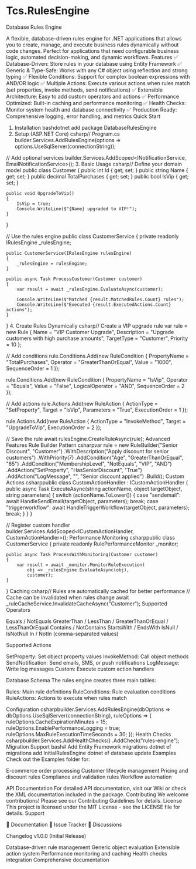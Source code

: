 # Tcs.RulesEngine
Database Rules Engine

A flexible, database-driven rules engine for .NET applications that allows you to create, manage, and execute business rules dynamically without code changes. Perfect for applications that need configurable business logic, automated decision-making, and dynamic workflows.
Features
✅ Database-Driven: Store rules in your database using Entity Framework
✅ Generic & Type-Safe: Works with any C# object using reflection and strong typing
✅ Flexible Conditions: Support for complex boolean expressions with AND/OR logic
✅ Multiple Actions: Execute various actions when rules match (set properties, invoke methods, send notifications)
✅ Extensible Architecture: Easy to add custom operators and actions
✅ Performance Optimized: Built-in caching and performance monitoring
✅ Health Checks: Monitor system health and database connectivity
✅ Production Ready: Comprehensive logging, error handling, and metrics
Quick Start
1. Installation
bashdotnet add package DatabaseRulesEngine
2. Setup (ASP.NET Core)
csharp// Program.cs
builder.Services.AddRulesEngine(options =>
    options.UseSqlServer(connectionString));

// Add optional services
builder.Services.AddScoped<INotificationService, EmailNotificationService>();
3. Basic Usage
csharp// Define your domain model
public class Customer
{
    public int Id { get; set; }
    public string Name { get; set; }
    public decimal TotalPurchases { get; set; }
    public bool IsVip { get; set; }
    
    public void UpgradeToVip()
    {
        IsVip = true;
        Console.WriteLine($"{Name} upgraded to VIP!");
    }
}

// Use the rules engine
public class CustomerService
{
    private readonly IRulesEngine _rulesEngine;
    
    public CustomerService(IRulesEngine rulesEngine)
    {
        _rulesEngine = rulesEngine;
    }
    
    public async Task ProcessCustomer(Customer customer)
    {
        var result = await _rulesEngine.EvaluateAsync(customer);
        
        Console.WriteLine($"Matched {result.MatchedRules.Count} rules");
        Console.WriteLine($"Executed {result.ExecutedActions.Count} actions");
    }
}
4. Create Rules Dynamically
csharp// Create a VIP upgrade rule
var rule = new Rule
{
    Name = "VIP Customer Upgrade",
    Description = "Upgrade customers with high purchase amounts",
    TargetType = "Customer",
    Priority = 10
};

// Add conditions
rule.Conditions.Add(new RuleCondition
{
    PropertyName = "TotalPurchases",
    Operator = "GreaterThanOrEqual", 
    Value = "1000",
    SequenceOrder = 1
});

rule.Conditions.Add(new RuleCondition
{
    PropertyName = "IsVip",
    Operator = "Equals",
    Value = "False",
    LogicalOperator = "AND",
    SequenceOrder = 2
});

// Add actions
rule.Actions.Add(new RuleAction
{
    ActionType = "SetProperty",
    Target = "IsVip",
    Parameters = "True",
    ExecutionOrder = 1
});

rule.Actions.Add(new RuleAction
{
    ActionType = "InvokeMethod", 
    Target = "UpgradeToVip",
    ExecutionOrder = 2
});

// Save the rule
await rulesEngine.CreateRuleAsync(rule);
Advanced Features
Rule Builder Pattern
csharpvar rule = new RuleBuilder("Senior Discount", "Customer")
    .WithDescription("Apply discount for senior customers")
    .WithPriority(7)
    .AddCondition("Age", "GreaterThanOrEqual", "65")
    .AddCondition("MembershipLevel", "NotEquals", "VIP", "AND")
    .AddAction("SetProperty", "HasSeniorDiscount", "True")
    .AddAction("LogMessage", "", "Senior discount applied")
    .Build();
Custom Actions
csharppublic class CustomActionHandler : ICustomActionHandler
{
    public async Task ExecuteAsync(string actionName, object targetObject, string parameters)
    {
        switch (actionName.ToLower())
        {
            case "sendemail":
                await HandleSendEmail(targetObject, parameters);
                break;
            case "triggerworkflow":
                await HandleTriggerWorkflow(targetObject, parameters);
                break;
        }
    }
}

// Register custom handler
builder.Services.AddScoped<ICustomActionHandler, CustomActionHandler>();
Performance Monitoring
csharppublic class CustomerService
{
    private readonly RulePerformanceMonitor _monitor;
    
    public async Task ProcessWithMonitoring(Customer customer)
    {
        var result = await _monitor.MonitorRuleExecution(
            obj => _rulesEngine.EvaluateAsync(obj),
            customer);
    }
}
Caching
csharp// Rules are automatically cached for better performance
// Cache can be invalidated when rules change
await _ruleCacheService.InvalidateCacheAsync("Customer");
Supported Operators

Equals / NotEquals
GreaterThan / LessThan / GreaterThanOrEqual / LessThanOrEqual
Contains / NotContains
StartsWith / EndsWith
IsNull / IsNotNull
In / NotIn (comma-separated values)

Supported Actions

SetProperty: Set object property values
InvokeMethod: Call object methods
SendNotification: Send emails, SMS, or push notifications
LogMessage: Write log messages
Custom: Execute custom action handlers

Database Schema
The rules engine creates three main tables:

Rules: Main rule definitions
RuleConditions: Rule evaluation conditions
RuleActions: Actions to execute when rules match

Configuration
csharpbuilder.Services.AddRulesEngine(dbOptions => 
    dbOptions.UseSqlServer(connectionString),
    ruleOptions => {
        ruleOptions.CacheExpirationMinutes = 15;
        ruleOptions.EnablePerformanceLogging = true;
        ruleOptions.MaxRuleExecutionTimeSeconds = 30;
    });
Health Checks
csharpbuilder.Services.AddHealthChecks()
    .AddCheck<RulesEngineHealthCheck>("rules-engine");
Migration Support
bash# Add Entity Framework migrations
dotnet ef migrations add InitialRulesEngine
dotnet ef database update
Examples
Check out the Examples folder for:

E-commerce order processing
Customer lifecycle management
Pricing and discount rules
Compliance and validation rules
Workflow automation

API Documentation
For detailed API documentation, visit our Wiki or check the XML documentation included in the package.
Contributing
We welcome contributions! Please see our Contributing Guidelines for details.
License
This project is licensed under the MIT License - see the LICENSE file for details.
Support

📖 Documentation
🐛 Issue Tracker
💬 Discussions

Changelog
v1.0.0 (Initial Release)

Database-driven rule management
Generic object evaluation
Extensible action system
Performance monitoring and caching
Health checks integration
Comprehensive documentation